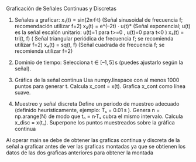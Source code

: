 Graficación de Señales Continuas y Discretas
1. Señales a graficar:
x₁(t) = sin(2π·f·t) (Señal sinusoidal de frecuencia f; recomendación utilizar f=2)
x₂(t) = e^(–2t) · u(t)* (Señal exponencial;  u(t) es la señal escalón unitario: u(t)=1 para t>=0 , u(t)=0 para t<0 )
x₃(t) = tri(t, f) ( Señal triangular periódica de frecuencia f; se recomienda utilizar f=2)
x₄(t) = sq(t, f) (Señal cuadrada de frecuencia f; se recomienda utilizar f=2)

2. Dominio de tiempo:
Selecciona t ∈ [–1, 5] s (puedes ajustarlo según la señal).

3. Gráfica de la señal continua
Usa numpy.linspace con al menos 1000 puntos para generar t.
Calcula x_cont = x(t).
Grafica x_cont como línea suave.

4. Muestreo y señal discreta
Define un periodo de muestreo adecuado (definido heurísticamente, ejemplo: Tₛ = 0.01 s ).
Genera n = np.arange(N) de modo que tₙ = n·Tₛ cubra el mismo intervalo.
Calcula x_disc = x(tₙ).
Superpone los puntos muestreados sobre la gráfica continua

Al operar main se debe de obtener las graficas continua y discreta de la señal a graficar antes de ver las graficas montadas ya que
se obtienen los datos de las dos graficas anteriores para obtener la montada
